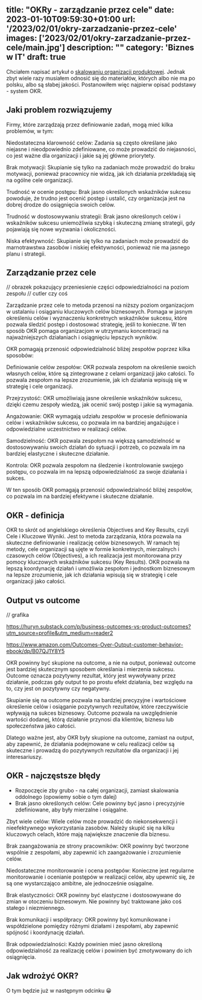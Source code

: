 title: "OKRy - zarządzanie przez cele"
date: 2023-01-10T09:59:30+01:00
url: '/2023/02/01/okry-zarzadzanie-przez-cele'
images: ['2023/02/01/okry-zarzadzanie-przez-cele/main.jpg']
description: ""
category: 'Biznes w IT'
draft: true
---

Chciałem napisać artykuł o [skalowaniu organizacji produktowej](https://github.com/rmaziarka/radekmaziarka.pl/blob/master/page/content/pl/posts/2023/2023-02/skalowanie-organizacji-produktowej/index.md). Jednak zbyt wiele razy musiałem odnosić się do materiałów, których albo nie ma po polsku, albo są słabej jakości. Postanowiłem więc najpierw opisać podstawy - system OKR.

## Jaki problem rozwiązujemy

Firmy, które zarządzają przez definiowanie zadań, mogą mieć kilka problemów, w tym:

Niedostateczna klarowność celów: Zadania są często określane jako niejasne i nieodpowiednio zdefiniowane, co może prowadzić do niejasności, co jest ważne dla organizacji i jakie są jej główne priorytety.

Brak motywacji: Skupianie się tylko na zadaniach może prowadzić do braku motywacji, ponieważ pracownicy nie widzą, jak ich działania przekładają się na ogólne cele organizacji.

Trudność w ocenie postępu: Brak jasno określonych wskaźników sukcesu powoduje, że trudno jest ocenić postęp i ustalić, czy organizacja jest na dobrej drodze do osiągnięcia swoich celów.

Trudność w dostosowywaniu strategii: Brak jasno określonych celów i wskaźników sukcesu uniemożliwia szybką i skuteczną zmianę strategii, gdy pojawiają się nowe wyzwania i okoliczności.

Niska efektywność: Skupianie się tylko na zadaniach może prowadzić do marnotrawstwa zasobów i niskiej efektywności, ponieważ nie ma jasnego planu i strategii.

## Zarządzanie przez cele
// obrazek pokazujący przeniesienie części odpowiedzialności na poziom zespołu
// cutler czy coś

Zarządzanie przez cele to metoda przenosi na niższy poziom organizacjom w ustalaniu i osiąganiu kluczowych celów biznesowych. Pomaga w jasnym określeniu celów i wyznaczeniu konkretnych wskaźników sukcesu, które pozwala śledzić postęp i dostosować strategię, jeśli to konieczne. W ten sposób OKR pomaga organizacjom w utrzymaniu koncentracji na najważniejszych działaniach i osiągnięciu lepszych wyników.

OKR pomagają przenosić odpowiedzialność bliżej zespołów poprzez kilka sposobów:

Definiowanie celów zespołów: OKR pozwala zespołom na określenie swoich własnych celów, które są zintegrowane z celami organizacji jako całości. To pozwala zespołom na lepsze zrozumienie, jak ich działania wpisują się w strategię i cele organizacji.

Przejrzystość: OKR umożliwiają jasne określenie wskaźników sukcesu, dzięki czemu zespoły wiedzą, jak ocenić swój postęp i jakie są wymagania.

Angażowanie: OKR wymagają udziału zespołów w procesie definiowania celów i wskaźników sukcesu, co pozwala im na bardziej angażujące i odpowiedzialne uczestnictwo w realizacji celów.

Samodzielność: OKR pozwala zespołom na większą samodzielność w dostosowywaniu swoich działań do sytuacji i potrzeb, co pozwala im na bardziej elastyczne i skuteczne działanie.

Kontrola: OKR pozwala zespołom na śledzenie i kontrolowanie swojego postępu, co pozwala im na lepszą odpowiedzialność za swoje działania i sukces.

W ten sposób OKR pomagają przenosić odpowiedzialność bliżej zespołów, co pozwala im na bardziej efektywne i skuteczne działanie.

## OKR - definicja

OKR to skrót od angielskiego określenia Objectives and Key Results, czyli Cele i Kluczowe Wyniki. Jest to metoda zarządzania, która pozwala na skuteczne definiowanie i realizację celów biznesowych. W ramach tej metody, cele organizacji są ujęte w formie konkretnych, mierzalnych i czasowych celów (Objectives), a ich realizacja jest monitorowana przy pomocy kluczowych wskaźników sukcesu (Key Results). OKR pozwala na lepszą koordynację działań i umożliwia zespołom i jednostkom biznesowym na lepsze zrozumienie, jak ich działania wpisują się w strategię i cele organizacji jako całości.

## Output vs outcome

// grafika

https://huryn.substack.com/p/business-outcomes-vs-product-outcomes?utm_source=profile&utm_medium=reader2

https://www.amazon.com/Outcomes-Over-Output-customer-behavior-ebook/dp/B07QJ1Y8Y5


OKR powinny być skupione na outcome, a nie na output, ponieważ outcome jest bardziej skutecznym sposobem określania i mierzenia sukcesu. Outcome oznacza pozytywny rezultat, który jest wywoływany przez działanie, podczas gdy output to po prostu efekt działania, bez względu na to, czy jest on pozytywny czy negatywny.

Skupianie się na outcome pozwala na bardziej precyzyjne i wartościowe określenie celów i osiąganie pozytywnych rezultatów, które rzeczywiście wpływają na sukces biznesowy. Outcome pozwala na uwzględnienie wartości dodanej, którą działanie przynosi dla klientów, biznesu lub społeczeństwa jako całości.

Dlatego ważne jest, aby OKR były skupione na outcome, zamiast na output, aby zapewnić, że działania podejmowane w celu realizacji celów są skuteczne i prowadzą do pozytywnych rezultatów dla organizacji i jej interesariuszy.


## OKR - najczęstsze błędy

- Rozpoczęcie zby grubo - na całej organizacji, zamiast skalowania oddolnego  (opowiemy sobie o tym dalej)
- Brak jasno określonych celów: Cele powinny być jasno i precyzyjnie zdefiniowane, aby były mierzalne i osiągalne.

Zbyt wiele celów: Wiele celów może prowadzić do niekonsekwencji i nieefektywnego wykorzystania zasobów. Należy skupić się na kilku kluczowych celach, które mają największe znaczenie dla biznesu.

Brak zaangażowania ze strony pracowników: OKR powinny być tworzone wspólnie z zespołami, aby zapewnić ich zaangażowanie i zrozumienie celów.

Niedostateczne monitorowanie i ocena postępów: Konieczne jest regularne monitorowanie i ocenianie postępów w realizacji celów, aby upewnić się, że są one wystarczająco ambitne, ale jednocześnie osiągalne.

Brak elastyczności: OKR powinny być elastyczne i dostosowywane do zmian w otoczeniu biznesowym. Nie powinny być traktowane jako coś stałego i niezmiennego.

Brak komunikacji i współpracy: OKR powinny być komunikowane i współdzielone pomiędzy różnymi działami i zespołami, aby zapewnić spójność i koordynację działań.

Brak odpowiedzialności: Każdy powinien mieć jasno określoną odpowiedzialność za realizację celów i powinien być zmotywowany do ich osiągnięcia.

## Jak wdrożyć OKR?
O tym będzie już w następnym odcinku 😀

